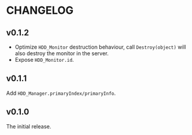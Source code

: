 # CHANGELOG

## v0.1.2

- Optimize `HDD_Monitor` destruction behaviour, call `Destroy(object)` will also destroy the monitor in the server.
- Expose `HDD_Monitor.id`.

## v0.1.1

Add `HDD_Manager.primaryIndex/primaryInfo`.

## v0.1.0

The initial release.
